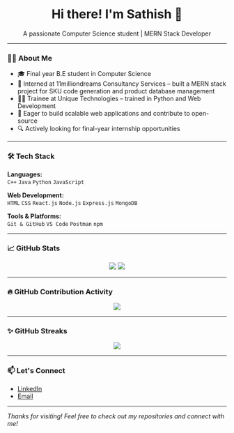 <h1 align="center">Hi there! I'm Sathish 👋</h1>

<p align="center">
  A passionate Computer Science student | MERN Stack Developer 
</p>

---

### 👨‍💻 About Me

- 🎓 Final year B.E student in Computer Science  
- 💼 Interned at 11milliondreams Consultancy Services – built a MERN stack project for SKU code generation and product database management  
- 🧑‍🏫 Trainee at Unique Technologies – trained in Python and Web Development  
- 🚀 Eager to build scalable web applications and contribute to open-source  
- 🔍 Actively looking for final-year internship opportunities  

---

### 🛠️ Tech Stack

**Languages:**  
`C++` `Java` `Python` `JavaScript`

**Web Development:**  
`HTML` `CSS` `React.js` `Node.js` `Express.js` `MongoDB`

**Tools & Platforms:**  
`Git & GitHub` `VS Code` `Postman` `npm`  

---

### 📈 GitHub Stats

<p align="center">
  <img src="https://github-readme-stats.vercel.app/api?username=Sathish2909&show_icons=true&theme=radical" />
  <img src="https://github-readme-stats.vercel.app/api/top-langs/?username=Sathish2909&layout=compact&theme=radical" />
</p>

---

### 🔥 GitHub Contribution Activity

<p align="center">
  <img src="https://github-readme-activity-graph.vercel.app/graph?username=Sathish2909&theme=react-dark&hide_border=true&area=true" />
</p>


---

### ✨ GitHub Streaks

<p align="center">
  <img src="https://streak-stats.demolab.com?user=Sathish2909&theme=tokyonight_duo&hide_border=true" />
</p>

---

### 📫 Let's Connect

- [LinkedIn](https://www.linkedin.com/in/sathish-29-kumar/)  
- [Email](mailto:sathishshanmugam2909@gmail.com)

---

*Thanks for visiting! Feel free to check out my repositories and connect with me!*
